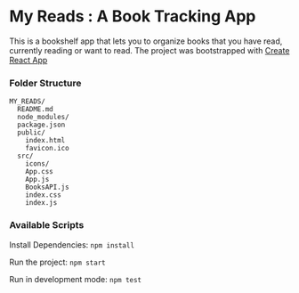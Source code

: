 # My Reads : A Book Tracking App

This is a bookshelf app that lets you to organize books that you have read, currently reading or want to read.
The project was bootstrapped with [Create React App](https://github.com/facebookincubator/create-react-app)


### Folder Structure

```
MY_READS/
  README.md
  node_modules/
  package.json
  public/
    index.html
    favicon.ico
  src/
    icons/
    App.css
    App.js
    BooksAPI.js
    index.css
    index.js
```

### Available Scripts

Install Dependencies:
	`npm install`
 
Run the project:
	`npm start`

Run in development mode:
	`npm test`





